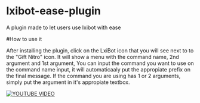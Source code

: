 # lxibot-ease-plugin
A plugin made to let users use lxibot with ease

#How to use it

After installing the plugin, click on the LxiBot icon that you will see next to to the
"Gift Nitro" icon. It will show a menu with the command name, 2nd argument and 1st argument,
You can input the command you want to use on the command name input, it will automaticaaly put the appropiate
prefix on the final message. If the command you are using has 1 or 2 arguments, simply put the argument in it's appropiate textbox.

[![YOUTUBE VIDEO](https://img.youtube.com/vi/pEijxsde2NY/0.jpg)](https://www.youtube.com/watch?v=pEijxsde2NY)
